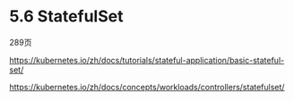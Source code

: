 # 5.6 StatefulSet

289页

https://kubernetes.io/zh/docs/tutorials/stateful-application/basic-stateful-set/

https://kubernetes.io/zh/docs/concepts/workloads/controllers/statefulset/

